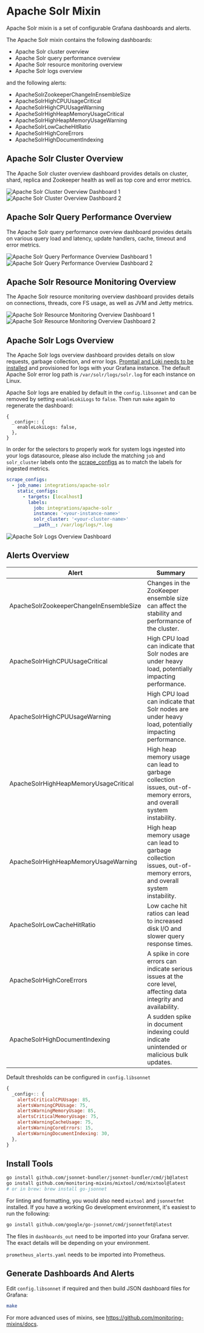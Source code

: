 # Apache Solr Mixin

Apache Solr mixin is a set of configurable Grafana dashboards and alerts.

The Apache Solr mixin contains the following dashboards:

- Apache Solr cluster overview
- Apache Solr query performance overview
- Apache Solr resource monitoring overview
- Apache Solr logs overview

and the following alerts:

- ApacheSolrZookeeperChangeInEnsembleSize
- ApacheSolrHighCPUUsageCritical
- ApacheSolrHighCPUUsageWarning
- ApacheSolrHighHeapMemoryUsageCritical
- ApacheSolrHighHeapMemoryUsageWarning
- ApacheSolrLowCacheHitRatio
- ApacheSolrHighCoreErrors
- ApacheSolrHighDocumentIndexing

## Apache Solr Cluster Overview

The Apache Solr cluster overview dashboard provides details on cluster, shard, replica and Zookeeper health as well as top core and error metrics.

![Apache Solr Cluster Overview Dashboard 1](https://storage.googleapis.com/grafanalabs-integration-assets/apache-solr/screenshots/apache-solr-cluster-1.png)
![Apache Solr Cluster Overview Dashboard 2](https://storage.googleapis.com/grafanalabs-integration-assets/apache-solr/screenshots/apache-solr-cluster-2.png)

## Apache Solr Query Performance Overview

The Apache Solr query performance overview dashboard provides details on various query load and latency, update handlers, cache, timeout and error metrics.

![Apache Solr Query Performance Overview Dashboard 1](https://storage.googleapis.com/grafanalabs-integration-assets/apache-solr/screenshots/apache-solr-query-performance-1.png)
![Apache Solr Query Performance Overview Dashboard 2](https://storage.googleapis.com/grafanalabs-integration-assets/apache-solr/screenshots/apache-solr-query-performance-2.png)

## Apache Solr Resource Monitoring Overview

The Apache Solr resource monitoring overview dashboard provides details on connections, threads, core FS usage, as well as JVM and Jetty metrics.

![Apache Solr Resource Monitoring Overview Dashboard 1](https://storage.googleapis.com/grafanalabs-integration-assets/apache-solr/screenshots/apache-solr-resource-monitoring-1.png)
![Apache Solr Resource Monitoring Overview Dashboard 2](https://storage.googleapis.com/grafanalabs-integration-assets/apache-solr/screenshots/apache-solr-resource-monitoring-2.png)

## Apache Solr Logs Overview

The Apache Solr logs overview dashboard provides details on slow requests, garbage collection, and error logs. [Promtail and Loki needs to be installed](https://grafana.com/docs/loki/latest/installation/) and provisioned for logs with your Grafana instance. The default Apache Solr error log path is `/var/solr/logs/solr.log` for each instance on Linux.

Apache Solr logs are enabled by default in the `config.libsonnet` and can be removed by setting `enableLokiLogs` to `false`. Then run `make` again to regenerate the dashboard:

```
{
  _config+:: {
    enableLokiLogs: false,
  },
}
```

In order for the selectors to properly work for system logs ingested into your logs datasource, please also include the matching `job` and `solr_cluster` labels onto the [scrape_configs](https://grafana.com/docs/loki/latest/clients/promtail/configuration/#scrape_configs) as to match the labels for ingested metrics.

```yaml
scrape_configs:
  - job_name: integrations/apache-solr
    static_configs:
      - targets: [localhost]
        labels:
          job: integrations/apache-solr
          instance: '<your-instance-name>'
          solr_cluster: '<your-cluster-name>'
          __path__: /var/log/logs/*.log
```

![Apache Solr Logs Overview Dashboard](https://storage.googleapis.com/grafanalabs-integration-assets/apache-solr/screenshots/apache-solr-logs-overview.png)

## Alerts Overview


| Alert                                   | Summary                                                                                                             |
|-----------------------------------------|---------------------------------------------------------------------------------------------------------------------|
| ApacheSolrZookeeperChangeInEnsembleSize | Changes in the ZooKeeper ensemble size can affect the stability and performance of the cluster.                     |
| ApacheSolrHighCPUUsageCritical          | High CPU load can indicate that Solr nodes are under heavy load, potentially impacting performance.                 |
| ApacheSolrHighCPUUsageWarning           | High CPU load can indicate that Solr nodes are under heavy load, potentially impacting performance.                 |
| ApacheSolrHighHeapMemoryUsageCritical   | High heap memory usage can lead to garbage collection issues, out-of-memory errors, and overall system instability. |
| ApacheSolrHighHeapMemoryUsageWarning    | High heap memory usage can lead to garbage collection issues, out-of-memory errors, and overall system instability. |
| ApacheSolrLowCacheHitRatio              | Low cache hit ratios can lead to increased disk I/O and slower query response times.                                |
| ApacheSolrHighCoreErrors                | A spike in core errors can indicate serious issues at the core level, affecting data integrity and availability.    |
| ApacheSolrHighDocumentIndexing          | A sudden spike in document indexing could indicate unintended or malicious bulk updates.                            |

Default thresholds can be configured in `config.libsonnet`

```js
{
  _config+:: {
    alertsCriticalCPUUsage: 85,
    alertsWarningCPUUsage: 75,
    alertsWarningMemoryUsage: 85,
    alertsCriticalMemoryUsage: 75,
    alertsWarningCacheUsage: 75,
    alertsWarningCoreErrors: 15,
    alertsWarningDocumentIndexing: 30,
  },
}
```

## Install Tools

```bash
go install github.com/jsonnet-bundler/jsonnet-bundler/cmd/jb@latest
go install github.com/monitoring-mixins/mixtool/cmd/mixtool@latest
# or in brew: brew install go-jsonnet
```

For linting and formatting, you would also need `mixtool` and `jsonnetfmt` installed. If you
have a working Go development environment, it's easiest to run the following:

```bash
go install github.com/google/go-jsonnet/cmd/jsonnetfmt@latest
```

The files in `dashboards_out` need to be imported
into your Grafana server. The exact details will be depending on your environment.

`prometheus_alerts.yaml` needs to be imported into Prometheus.

## Generate Dashboards And Alerts

Edit `config.libsonnet` if required and then build JSON dashboard files for Grafana:

```bash
make
```

For more advanced uses of mixins, see
https://github.com/monitoring-mixins/docs.
